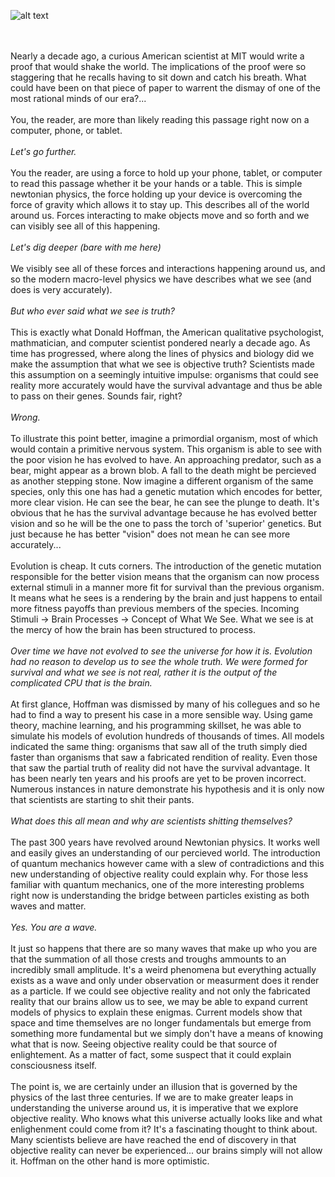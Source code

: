 ![alt text](https://theCaseFor.github.io/MyS.jpeg)


<html>
  <body>
    <p><br><br>Nearly a decade ago, a curious American scientist at MIT would write a proof that would shake the world. The implications of the proof were so staggering that he recalls having to sit down and catch his breath. What could have been on that piece of paper to warrent the dismay of one of the most rational minds of our era?...<br><br>You, the reader, are more than likely reading this passage right now on a computer, phone, or tablet.<br><br><i>Let's go further.</i><br><br>You the reader, are using a force to hold up your phone, tablet, or computer to read this passage whether it be your hands or a table. This is simple newtonian physics, the force holding up your device is overcoming the force of gravity which allows it to stay up. This describes all of the world around us. Forces interacting to make objects move and so forth and we can visibly see all of this happening.<br><br><i>Let's dig deeper (bare with me here)</i><br><br>We visibly see all of these forces and interactions happening around us, and so the modern macro-level physics we have describes what we see (and does is very accurately).<br><br><i>But who ever said what we see is truth?</i><br><br>This is exactly what Donald Hoffman, the American qualitative psychologist, mathmatician, and computer scientist pondered nearly a decade ago. As time has progressed, where along the lines of physics and biology did we make the assumption that what we see is objective truth? Scientists made this assumption on a seemingly intuitive impulse: organisms that could see reality more accurately would have the survival advantage and thus be able to pass on their genes. Sounds fair, right?<br><br><i>Wrong.</i><br><br>To illustrate this point better, imagine a primordial organism, most of which would contain a primitive nervous system. This organism is able to see with the poor vision he has evolved to have. An approaching predator, such as a bear, might appear as a brown blob. A fall to the death might be percieved as another stepping stone. Now imagine a different organism of the same species, only this one has had a genetic mutation which encodes for better, more clear vision. He can see the bear, he can see the plunge to death. It's obvious that he has the survival advantage because he has evolved better vision and so he will be the one to pass the torch of 'superior' genetics. But just because he has better "vision" does not mean he can see more accurately...<br><br>Evolution is cheap. It cuts corners. The introduction of the genetic mutation responsible for the better vision means that the organism can now process external stimuli in a manner more fit for survival than the previous organism. It means what he sees is a rendering by the brain and just happens to entail more fitness payoffs than previous members of the species. Incoming Stimuli -> Brain Processes -> Concept of What We See. What we see is at the mercy of how the brain has been structured to process.<br><br><i>Over time we have not evolved to see the universe for how it is. Evolution had no reason to develop us to see the whole truth. We were formed for survival and what we see is not real, rather it is the output of the complicated CPU that is the brain.</i><br><br>At first glance, Hoffman was dismissed by many of his collegues and so he had to find a way to present his case in a more sensible way. Using game theory, machine learning, and his programming skillset, he was able to simulate his models of evolution hundreds of thousands of times. All models indicated the same thing: organisms that saw all of the truth simply died faster than organisms that saw a fabricated rendition of reality. Even those that saw the partial truth of reality did not have the survival advantage. It has been nearly ten years and his proofs are yet to be proven incorrect. Numerous instances in nature demonstrate his hypothesis and it is only now that scientists are starting to shit their pants.<br><br><i>What does this all mean and why are scientists shitting themselves?</i><br><br>The past 300 years have revolved around Newtonian physics. It works well and easily gives an understanding of our percieved world. The introduction of quantum mechanics however came with a slew of contradictions and this new understanding of objective reality could explain why. For those less familiar with quantum mechanics, one of the more interesting problems right now is understanding the bridge between particles existing as both waves and matter.<br><br><i>Yes. You are a wave.</i><br><br>It just so happens that there are so many waves that make up who you are that the summation of all those crests and troughs ammounts to an incredibly small amplitude. It's a weird phenomena but everything actually exists as a wave and only under observation or measurment does it render as a particle. If we could see objective reality and not only the fabricated reality that our brains allow us to see, we may be able to expand current models of physics to explain these enigmas. Current models show that space and time themselves are no longer fundamentals but emerge from something more fundamental but we simply don't have a means of knowing what that is now. Seeing objective reality could be that source of enlightement. As a matter of fact, some suspect that it could explain consciousness itself.<br><br>The point is, we are certainly under an illusion that is governed by the physics of the last three centuries. If we are to make greater leaps in understanding the universe around us, it is imperative that we explore objective reality. Who knows what this universe actually looks like and what enlighenment could come from it? It's a fascinating thought to think about. Many scientists believe are have reached the end of discovery in that objective reality can never be experienced... our brains simply will not allow it. Hoffman on the other hand is more optimistic. 
    </p>
  
   <div class="commentbox"></div> 
  <script src="https://unpkg.com/commentbox.io/dist/commentBox.min.js">
    import commentBox from 'commentbox.io';

   commentBox('5714728378695680-proj');
</script>



    
  </body>
</html>



